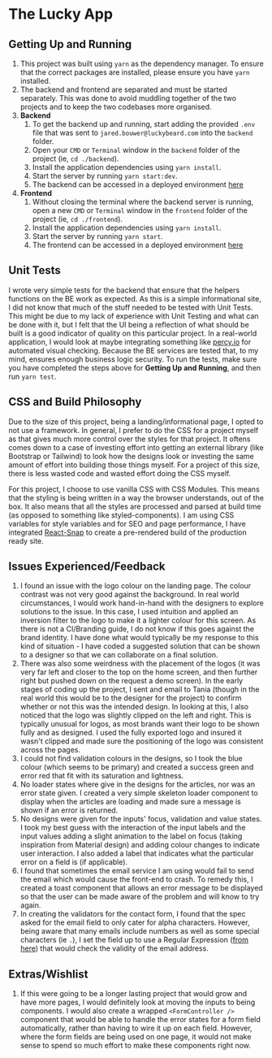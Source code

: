 # The Lucky App

## Getting Up and Running
1. This project was built using `yarn` as the dependency manager. To ensure that the correct packages are installed, please ensure you have `yarn` installed.
2. The backend and frontend are separated and must be started separately. This was done to avoid muddling together of the two projects and to keep the two codebases more organised.
3. **Backend**
   1. To get the backend up and running, start adding the provided `.env` file that was sent to `jared.bouwer@luckybeard.com` into the `backend` folder.
   2. Open your `CMD` or `Terminal` window in the `backend` folder of the project (ie, `cd ./backend`).
   3. Install the application dependencies using `yarn install`.
   4. Start the server by running `yarn start:dev`.
   5. The backend can be accessed in a deployed environment [here](https://light-capris-lion.cyclic.app/)
4. **Frontend**
   1. Without closing the terminal where the backend server is running, open a new `CMD` or `Terminal` window in the `frontend` folder of the project (ie, `cd ./frontend`).
   2. Install the application dependencies using `yarn install`.
   3. Start the server by running `yarn start`.
   4. The frontend can be accessed in a deployed environment [here](https://lucky-beard-assessment-bay.vercel.app/)

## Unit Tests
I wrote very simple tests for the backend that ensure that the helpers functions on the BE work as expected. As this is a simple informational site, I did not know that much of the stuff needed to be tested with Unit Tests. This might be due to my lack of experience with Unit Testing and what can be done with it, but I felt that the UI being a reflection of what should be built is a good indicator of quality on this particular project. In a real-world application, I would look at maybe integrating something like [percy.io](https://percy.io/) for automated visual checking. Because the BE services are tested that, to my mind, ensures enough business logic security. To run the tests, make sure you have completed the steps above for **Getting Up and Running**, and then run `yarn test`.

## CSS and Build Philosophy
Due to the size of this project, being a landing/informational page, I opted to not use a framework. In general, I prefer to do the CSS for a project myself as that gives much more control over the styles for that project. It oftens comes down to a case of investing effort into getting an external library (like Bootstrap or Tailwind) to look how the designs look or investing the same amount of effort into building those things myself. For a project of this size, there is less wasted code and wasted effort doing the CSS myself.

For this project, I choose to use vanilla CSS with CSS Modules. This means that the styling is being written in a way the browser understands, out of the box. It also means that all the styles are processed and parsed at build time (as opposed to something like styled-components). I am using CSS variables for style variables and for SEO and page performance, I have integrated [React-Snap](https://www.npmjs.com/package/react-snap) to create a pre-rendered build of the production ready site.

## Issues Experienced/Feedback
1. I found an issue with the logo colour on the landing page. The colour contrast was not very good against the background. In real world circumstances, I would work hand-in-hand with the designers to explore solutions to the issue. In this case, I used intuition and applied an inversion filter to the logo to make it a lighter colour for this screen. As there is not a CI/Branding guide, I do not know if this goes against the brand identity. I have done what would typically be my response to this kind of situation - I have coded a suggested solution that can be shown to a designer so that we can collaborate on a final solution.
2. There was also some weirdness with the placement of the logos (it was very far left and closer to the top on the home screen, and then further right but pushed down on the request a demo screen). In the early stages of coding up the project, I sent and email to Tania (though in the real world this would be to the designer for the project) to confirm whether or not this was the intended design. In looking at this, I also noticed that the logo was slightly clipped on the left and right. This is typically unusual for logos, as most brands want their logo to be shown fully and as designed. I used the fully exported logo and insured it wasn't clipped and made sure the positioning of the logo was consistent across the pages.
3. I could not find validation colours in the designs, so I took the blue colour (which seems to be primary) and created a success green and error red that fit with its saturation and lightness.
4. No loader states where give in the designs for the articles, nor was an error state given. I created a very simple skeleton loader component to display when the articles are loading and made sure a message is shown if an error is returned. 
5. No designs were given for the inputs' focus, validation and value states. I took my best guess with the interaction of the input labels and the input values adding a slight animation to the label on focus (taking inspiration from Material design) and adding colour changes to indicate user interaction. I also added a label that indicates what the particular error on a field is (if applicable).
6. I found that sometimes the email service I am using would fail to send the email which would cause the front-end to crash. To remedy this, I created a toast component that allows an error message to be displayed so that the user can be made aware of the problem and will know to try again.
7. In creating the validators for the contact form, I found that the spec asked for the email field to only cater for alpha characters. However, being aware that many emails include numbers as well as some special characters (ie `.`), I set the field up to use a Regular Expression ([from here](https://regexpattern.com/email-address/)) that would check the validity of the email address.

## Extras/Wishlist
1. If this were going to be a longer lasting project that would grow and have more pages, I would definitely look at moving the inputs to being components. I would also create a wrapped `<FormController />` component that would be able to handle the error states for a form field automatically, rather than having to wire it up on each field. However, where the form fields are being used on one page, it would not make sense to spend so much effort to make these components right now.
